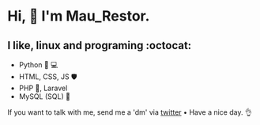 # Hi, 👋 I'm Mau_Restor.
## I like, linux and programing :octocat:

* Python 🥃 💻 
* HTML, CSS, JS 🛡
* PHP 🐘, Laravel
* MySQL (SQL) 🏢

If you want to talk with me, send me a 'dm' via [twitter](https://twitter.com/mau_restor) • Have a nice day. 👌
